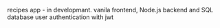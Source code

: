 recipes app - in developmant. 
vanila frontend, Node.js backend and SQL database
user authentication with jwt
